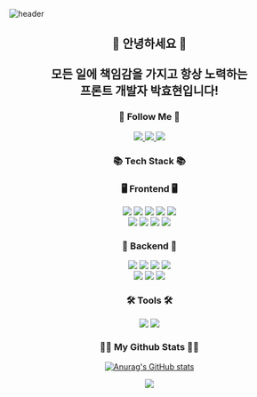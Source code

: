 ![header](https://capsule-render.vercel.app/api?type=waving&color=auto&height=300&section=header&text=Welcome%20I'm%20HyoHyun!&fontSize=60)

<h2 align="center">👋 안녕하세요 👋<br /><br />모든 일에 책임감을 가지고 항상 노력하는<br />프론트 개발자 박효현입니다!</h2>

<h3 align="center">🚀 Follow Me 🚀</h3>
<p align="center">
  <a href="mailto:doch2130@gmail.com">
    <img src="https://img.shields.io/badge/Gmail-EA4335?style=for-the-badge&logo=Gmail&logoColor=white&link=doch2130@gmail.com">
  </a>
  <a href="https://nan491.tistory.com">
    <img src="https://img.shields.io/badge/Blog-09B3AF?style=for-the-badge&logo=storyblok&logoColor=white&link=https://nan491.tistory.com">
  </a>
  <a href="https://drive.google.com/file/d/1T9WIRafxVuE35Xuc6YrgS2_3bDPe_SMi/view?usp=drive_link">
    <img src="https://img.shields.io/badge/Portfolio-4285F4?style=for-the-badge&logo=googledrive&logoColor=white&link=https://drive.google.com/file/d/1T9WIRafxVuE35Xuc6YrgS2_3bDPe_SMi/view?usp=drive_link">
  </a>
</p>

<h3 align="center">📚 Tech Stack 📚</h3>
<h3 align="center">🖥 Frontend 🖥</h3>
<p align="center">
  <img src="https://img.shields.io/badge/HTML5-E34F26?style=for-the-badge&logo=HTML5&logoColor=white">
  <img src="https://img.shields.io/badge/CSS3-1572B6?style=for-the-badge&logo=CSS3">
  <img src="https://img.shields.io/badge/Bootstrap-7952B3?style=for-the-badge&logo=Bootstrap&logoColor=white">
  <img src="https://img.shields.io/badge/JavaScript-F7DF1E?style=for-the-badge&logo=javascript&logoColor=black">
  <img src="https://img.shields.io/badge/TypeScript-3178C6?style=for-the-badge&logo=TypeScript&logoColor=white">
  <br />
  <img src="https://img.shields.io/badge/react-61DAFB?style=for-the-badge&logo=react&logoColor=black">
  <img src="https://img.shields.io/badge/redux-764ABC?style=for-the-badge&logo=redux&logoColor=white">
  <img src="https://img.shields.io/badge/recoil-3578E5?style=for-the-badge&logo=recoil&logoColor=white">
  <img src="https://img.shields.io/badge/jquery-0769AD?style=for-the-badge&logo=jquery&logoColor=white">
</p>

<h3 align="center">📱 Backend 📱</h3>
<p align="center">
  <img src="https://img.shields.io/badge/node.js-339933?style=for-the-badge&logo=nodedotjs&logoColor=white">
  <img src="https://img.shields.io/badge/express.js-000000?style=for-the-badge&logo=express&logoColor=white">
  <img src="https://img.shields.io/badge/socket.io-010101?style=for-the-badge&logo=socketdotio&logoColor=white">
  <img src="https://img.shields.io/badge/PHP-777BB4?style=for-the-badge&logo=PHP&logoColor=white">
  <br />
  <img src="https://img.shields.io/badge/MySQL-4479A1?style=for-the-badge&logo=MySQL&logoColor=white">
  <img src="https://img.shields.io/badge/MongoDB-47A248?style=for-the-badge&logo=MongoDB&logoColor=white">
  <img src="https://img.shields.io/badge/Redis-DC382D?style=for-the-badge&logo=Redis&logoColor=black">
</p>


<h3 align="center">🛠 Tools 🛠</h3>
<p align="center">
  <img src="https://img.shields.io/badge/github-181717?style=for-the-badge&logo=github">
  <img src="https://img.shields.io/badge/visual%20studio%20code-007ACC?style=for-the-badge&logo=visualstudiocode">
</p>

<h3 align="center">👩‍💻 My Github Stats 👩‍💻</h3>
<div align="center">

[![Anurag's GitHub stats](https://github-readme-stats.vercel.app/api?username=doch2130&hide_title=true&show_icons=true&include_all_commits=true&disable_animations=true&theme=vue)](https://github.com/anuraghazra/github-readme-stats)
</div>

<p align="center">
  <a href="https://hits.seeyoufarm.com"><img src="https://hits.seeyoufarm.com/api/count/incr/badge.svg?url=https%3A%2F%2Fgithub.com%2Fhyeinisfree&count_bg=%2341B883&title_bg=%23CDC2C2&icon=github.svg&icon_color=%23E7E7E7&title=hits&edge_flat=false"/></a>
</p>


<!-- 🌈🚀🛠👩‍💻📚👋💻🖥 -->
